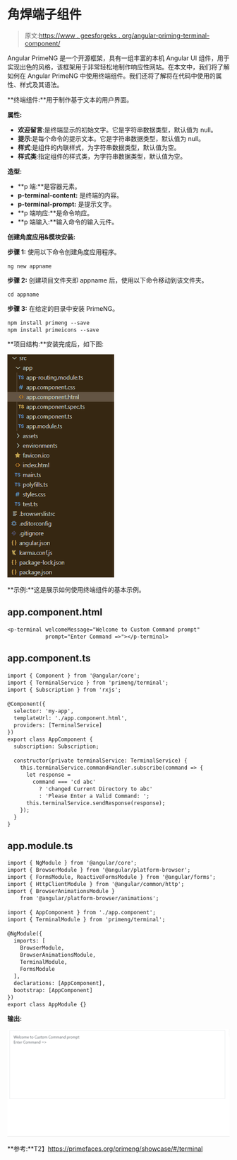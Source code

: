 # 角焊端子组件

> 原文:[https://www . geesforgeks . org/angular-priming-terminal-component/](https://www.geeksforgeeks.org/angular-primeng-terminal-component/)

Angular PrimeNG 是一个开源框架，具有一组丰富的本机 Angular UI 组件，用于实现出色的风格，该框架用于非常轻松地制作响应性网站。在本文中，我们将了解如何在 Angular PrimeNG 中使用终端组件。我们还将了解将在代码中使用的属性、样式及其语法。

**终端组件:**用于制作基于文本的用户界面。

**属性:**

*   **欢迎留言**:是终端显示的初始文字。它是字符串数据类型，默认值为 null。
*   **提示**:是每个命令的提示文本。它是字符串数据类型，默认值为 null。
*   **样式**:是组件的内联样式，为字符串数据类型，默认值为空。
*   **样式类**:指定组件的样式类，为字符串数据类型，默认值为空。

**造型:**

*   **p 端:**是容器元素。
*   **p-terminal-content:** 是终端的内容。
*   **p-terminal-prompt:** 是提示文字。
*   **p 端响应:**是命令响应。
*   **p 端输入:**输入命令的输入元件。

**创建角度应用&模块安装:**

**步骤 1:** 使用以下命令创建角度应用程序。

```
ng new appname
```

**步骤 2:** 创建项目文件夹即 appname 后，使用以下命令移动到该文件夹。

```
cd appname
```

**步骤 3:** 在给定的目录中安装 PrimeNG。

```
npm install primeng --save
npm install primeicons --save
```

**项目结构:**安装完成后，如下图:

![](img/6e2ac1499ceea2e58d3439c1f9f0d39a.png)

**示例:**这是展示如何使用终端组件的基本示例。

## app.component.html

```
<p-terminal welcomeMessage="Welcome to Custom Command prompt" 
            prompt="Enter Command =>"></p-terminal>
```

## app.component.ts

```
import { Component } from '@angular/core';
import { TerminalService } from 'primeng/terminal';
import { Subscription } from 'rxjs';

@Component({
  selector: 'my-app',
  templateUrl: './app.component.html',
  providers: [TerminalService]
})
export class AppComponent {
  subscription: Subscription;

  constructor(private terminalService: TerminalService) {
    this.terminalService.commandHandler.subscribe(command => {
      let response =
        command === 'cd abc'
          ? 'changed Current Directory to abc'
          : 'Please Enter a Valid Command: ';
      this.terminalService.sendResponse(response);
    });
  }
}
```

## app.module.ts

```
import { NgModule } from '@angular/core';
import { BrowserModule } from '@angular/platform-browser';
import { FormsModule, ReactiveFormsModule } from '@angular/forms';
import { HttpClientModule } from '@angular/common/http';
import { BrowserAnimationsModule } 
    from '@angular/platform-browser/animations';

import { AppComponent } from './app.component';
import { TerminalModule } from 'primeng/terminal';

@NgModule({
  imports: [
    BrowserModule,
    BrowserAnimationsModule,
    TerminalModule,
    FormsModule
  ],
  declarations: [AppComponent],
  bootstrap: [AppComponent]
})
export class AppModule {}
```

**输出:**

![](img/eeb812391987734f21e587a042989a55.png)

**参考:**T2】https://primefaces.org/primeng/showcase/#/terminal